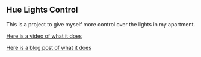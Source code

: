## Hue Lights Control

This is a project to give myself more control over the lights in my apartment.

[Here is a video of what it does](https://www.youtube.com/watch?v=PkPrnxFTdN8)

[Here is a blog post of what it does](https://barronwasteland.wordpress.com/)
